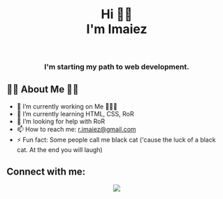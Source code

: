 <h1 align="center">Hi 🤙🏽 <br> I'm Imaiez</h1>
<br><h3 align="center">I'm starting my path to web development.</h3>

## 🤙🏽 About Me 🤙🏽


- 🔭 I’m currently working on Me 💆🏽‍♂️
- 🌱 I’m currently learning HTML, CSS, RoR
- 🤔 I’m looking for help with RoR
- 📫 How to reach me: r.imaiez@gmail.com
- ⚡ Fun fact: Some people call me black cat ('cause the luck of a black cat. At the end you will laugh) 
## Connect with me:
<p align="center">
<a href = "https://www.instagram.com/imaiez/"><img src="https://img.icons8.com/fluent/48/000000/instagram-new.png"/></a>
  </p>
